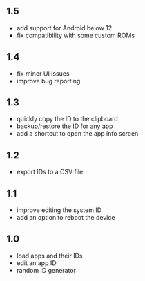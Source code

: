 ## 1.5
- add support for Android below 12
- fix compatibility with some custom ROMs

## 1.4
- fix minor UI issues
- improve bug reporting

## 1.3
- quickly copy the ID to the clipboard
- backup/restore the ID for any app
- add a shortcut to open the app info screen

## 1.2
- export IDs to a CSV file

## 1.1
- improve editing the system ID
- add an option to reboot the device

## 1.0 
- load apps and their IDs
- edit an app ID
- random ID generator

